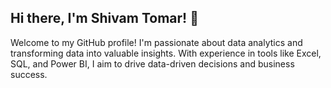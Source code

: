 ## Hi there, I'm Shivam Tomar! 👋

Welcome to my GitHub profile! I'm passionate about data analytics and transforming data into valuable insights. With experience in tools like Excel, SQL, and Power BI, I aim to drive data-driven decisions and business success.
